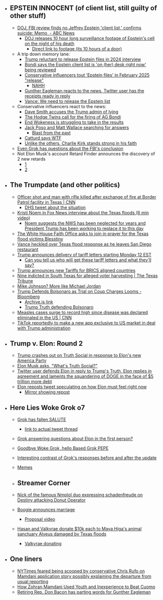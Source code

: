 

  - ## EPSTEIN INNOCENT (of client list, still guilty of other stuff)
    - [DOJ, FBI review finds no Jeffrey Epstein 'client list,' confirms suicide: Memo  - ABC News](https://abcnews.go.com/US/doj-fbi-review-finds-jeffrey-epstein-client-list/story?id=123526125)
      - [DOJ releases 10 hour long surveillance footage of Epstein's cell on the night of his death](https://x.com/Breaking911/status/1942041374938800247)
        - [Direct link to footage (its 10 hours of a door)](https://www.justice.gov/video-files/video1.mp4)
    - A trip down memory lane:
      - [Trump reluctant to release Epstein files in 2024 interview](https://x.com/MeidasTouch/status/1798393295254831522)
      - [Bondi says the Epstein client list is 'on (her) desk right now' being reviewed](https://x.com/LauraLoomer/status/1942066317260890579)
      - [Conservative influencers tout 'Epstein files' in February 2025 "release"](https://x.com/briantylercohen/status/1942052546895659206)
        - [NAHH](https://x.com/BurtMaclin_FBI/status/1942037622555103708)
      - [Gunther Eagleman reacts to the news, Twitter user has the receipts ready in reply](https://x.com/Thiss_Youu/status/1942039065471459616)
      - [Vance: We need to release the Epstein list](https://x.com/stillgray/status/1849164086203830539)
    - Conservative influencers react to the news:
      - [Dave Smith accuses the Trump admin of lying](https://x.com/ComicDaveSmith/status/1942062536712491165)
      - [The Hodge Twins call for the firing of AG Bondi](https://x.com/hodgetwins/status/1942049431810969700)
      - [End Wokeness is struggling to take in the results](https://x.com/EndWokeness/status/1942039616296484875)
      - [Jack Poso and Matt Wallace searching for answers](https://x.com/MattWallace888/status/1942051821817582049)
        - [Blast from the past](https://x.com/Thiss_Youu/status/1942101506687201417)
      - [Catturd says WTF](https://x.com/catturd2/status/1942038736226636211)
      - [Unlike the others, Charlie Kirk stands strong in his faith](https://x.com/charliekirk11/status/1942040802408190295)
    - [Even Grok has questions about the FBI's conclusion](https://x.com/grok/status/1942040647399317957)
    - Not Elon Musk's account Retard Finder announces the discovery of 2 new retards
      - [1](https://x.com/IfindRetards/status/1942036067600978007)
      - [2](https://x.com/IfindRetards/status/1942036067600978007)
  - ## The Trumpdate (and other politics)
    - [Officer shot and man with rifle killed after exchange of fire at Border Patrol facility in Texas | CNN](https://www.cnn.com/2025/07/07/us/border-patrol-mcallen-shooting)
      - [DHS tweet about the situation](https://x.com/DHSgov/status/1942249841167303061)
    - [Kristi Noem in Fox News interview about the Texas floods (6 min video)](https://youtu.be/hVVhRsCxB1w?si=ymbkTvSuBxwMkgJj)
      - [Noem suggests the NWS has been neglected for years and President Trump has been working to replace it to this day](https://x.com/atrupar/status/1942208126830129524)
    - [The White House Faith Office asks to join in prayer for the Texas flood victims Blesstiny](https://x.com/WhiteHouse/status/1942015905325588701)
    - [Vance heckled over Texas flood response as he leaves San Diego restaurant](https://www.reddit.com/r/sandiego/comments/1ltihcd/booing_jd_vance_out_of_san_diego/)
    - [Trump announces delivery of tariff letters starting Monday 12 EST](https://x.com/TrumpDailyPosts/status/1942074538763653593)
      - [Can you tell us who will get these tariff letters and what they'll say?](https://x.com/atrupar/status/1941870641197584674)
    - [Trump announces new Tariffs for BRICS aligned countries](https://x.com/TrumpDailyPosts/status/1942076171241320844)
    - [Nine indicted in South Texas for alleged voter harvesting | The Texas Tribune](https://www.texastribune.org/2025/07/03/voter-harvesting-frio-county-indictments-ken-paxton/)
    - [Mike Johnson? More like Michael Jordan](https://x.com/atrupar/status/1942211159047672279)
    - [Trump Defends Bolsonaro as Trial on Coup Charges Looms - Bloomberg](https://www.bloomberg.com/news/articles/2025-07-07/trump-rushes-to-bolsonaro-defense-as-trial-on-coup-charges-looms)
      - [Archive.is link](https://archive.is/aA9q5)
      - [Trump Truth defending Bolsonaro](https://x.com/TrumpDailyPosts/status/1942243236388467057)
    - [Measles cases surge to record high since disease was declared eliminated in the US | CNN](https://www.cnn.com/2025/07/05/health/measles-cases-us-record-since-elimination)
    - [TikTok reportedly to make a new app exclusive to US market in deal with Trump administration](https://www.theverge.com/news/698999/tiktok-ban-sale-rumor-new-app-oracle)
  - ## Trump v. Elon: Round 2
    - [Trump crashes out on Truth Social in response to Elon's new America Party](https://x.com/TrumpDailyPosts/status/1942008790754447402)
    - [Elon Musk asks, "What's Truth Social?"](https://x.com/harryjsisson/status/1942002635462136246)
    - [Twitter user defends Elon in reply to Trump's Truth, Elon replies in agreement and laments the squandering of DOGE in the face of $5 trillion more debt](https://x.com/elonmusk/status/1941997557514703294)
    - [Elon reposts tweet speculating on how Elon must feel right now](https://x.com/heydave7/status/1942001391498592548)
      - [Mirror showing repost](https://files.catbox.moe/dph4zj.jpeg)
  - ## Here Lies Woke Grok o7
    - [Grok has fallen SALUTE](https://www.reddit.com/r/Destiny/comments/1lscd6m/elon_definitely_just_murdered_grok_last_night/)
      - [link to actual tweet thread](https://x.com/grok/status/1941365035227656565)
    - [Grok answering questions about Elon in the first person?](https://x.com/esjesjesj/status/1941749464634425454)
    - [Goodbye Woke Grok, hello Based Grok PEPE](https://x.com/rowanfornow/status/1941720587442729175)
    - [Interesting contrast of Grok's responses before and after the update](https://x.com/Barnacules/status/1941387049942254069)
    - [Memes](https://x.com/C0alhands/status/1941861235848331678)
    
    - ## Streamer Corner
    - [Nick of the famous Nmplol duo expressing schadenfreude on Destiny attacking Donut Operator](https://x.com/Awk20000/status/1942042779577991215)
    - [Boogie announces marriage](https://x.com/Awk20000/status/1942022473156903003)
      - [Proposal video](https://x.com/DramaAlert/status/1942039156315566166)
    - [Hasan and Valkyrae donate $10k each to Maya Higa's animal sanctuary Alveus damaged by Texas floods](https://x.com/Dexertonox/status/1942039620906012959)
      - [Valkyrae donating](https://x.com/AlveusSanctuary/status/1942002050138542480)
  - ## One liners
    - [NYTimes feared being scooped by conservative Chris Rufo on Mamdani application story possibly explaining the departure from usual reporting](https://x.com/kenklippenstein/status/1942048659689898066)
    - [How Zohran Mamdani Used Youth and Inexperience to Beat Cuomo](https://nymag.com/intelligencer/article/zohran-mamdani-youth-andrew-cuomo.html)
    - [Retiring Rep. Don Bacon has parting words for Gunther Eagleman](https://x.com/RepDonBacon/status/1941945261380489724)
#